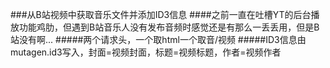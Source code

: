 ###从B站视频中获取音乐文件并添加ID3信息
####之前一直在吐槽YT的后台播放功能鸡肋，但遇到B站音乐人没有发布音频时感觉还是有那么一丢丢用，但是B站没有啊...
#####两个请求头，一个取html一个取音/视频
#####ID3信息由mutagen.id3写入，封面=视频封面，标题=视频标题，作者=视频作者
